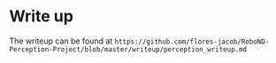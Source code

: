 # Write up
The writeup can be found at `https://github.com/flores-jacob/RoboND-Perception-Project/blob/master/writeup/perception_writeup.md`